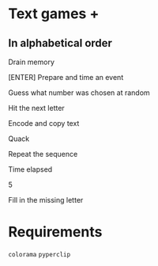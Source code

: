 # Text games +

## In alphabetical order

Drain memory

[ENTER] Prepare and time an event

Guess what number was chosen at random

Hit the next letter

Encode and copy text

Quack

Repeat the sequence

Time elapsed

5

Fill in the missing letter

# Requirements

`colorama` `pyperclip`